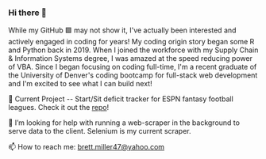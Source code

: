 ### Hi there 👋

While my GitHub 🟩 may not show it, I've actually been interested and actively engaged in coding for years!  My coding origin story began some R and Python back in 2019.  When I joined the workforce with my Supply Chain & Information Systems degree, I was amazed at the speed reducing power of VBA.  Since I began focusing on coding full-time, I'm a recent graduate of the University of Denver's coding bootcamp for full-stack web development and I'm excited to see what I can build next!

🔭 Current Project -- Start/Sit deficit tracker for ESPN fantasy football leagues. Check it out the [repo](https://github.com/BrettMiller47/start-sit-deficit)!

🤔 I’m looking for help with running a web-scraper in the background to serve data to the client.  Selenium is my current scraper.

📫 How to reach me: [brett.miller47@yahoo.com](mailto:brett.miller47@yahoo.com)

<!--
**BrettMiller47/BrettMiller47** is a ✨ _special_ ✨ repository because its `README.md` (this file) appears on your GitHub profile.

Here are some ideas to get you started:


- 🌱 I’m currently learning ...
- 👯 I’m looking to collaborate on ...
- 🤔 I’m looking for help with ...
- 💬 Ask me about ...
- 📫 How to reach me: ...
- 😄 Pronouns: ...
- ⚡ Fun fact: ...
-->
